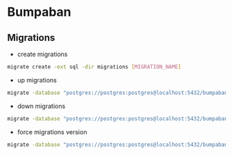 # Bumpaban

## Migrations
- create migrations
```bash
migrate create -ext sql -dir migrations [MIGRATION_NAME]
```
- up migrations
```bash
migrate -database "postgres://postgres:postgres@localhost:5432/bumpaban?sslmode=disable&TimeZone=Asia/Jakarta" -path migrations up
```

- down migrations
```bash
migrate -database "postgres://postgres:postgres@localhost:5432/bumpaban?sslmode=disable&TimeZone=Asia/Jakarta" -path migrations dowm [STEP]
```

- force migrations version
```bash
migrate -database "postgres://postgres:postgres@localhost:5432/bumpaban?sslmode=disable&TimeZone=Asia/Jakarta" -path migrations force [VERSION]
```